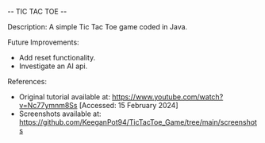 -- TIC TAC TOE --

Description: A simple Tic Tac Toe game coded in Java.

Future Improvements:
- Add reset functionality.
- Investigate an AI api.

References:
- Original tutorial available at: https://www.youtube.com/watch?v=Nc77ymnm8Ss [Accessed: 15 February 2024]
- Screenshots available at: https://github.com/KeeganPot94/TicTacToe_Game/tree/main/screenshots 
